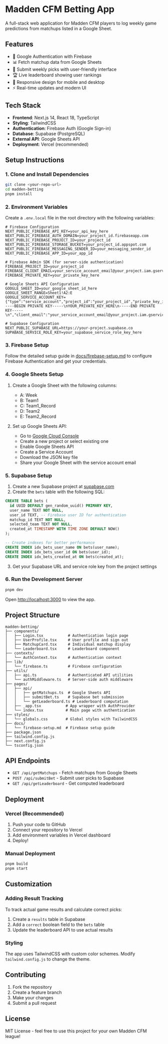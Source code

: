 # Madden CFM Betting App

A full-stack web application for Madden CFM players to log weekly game predictions from matchups listed in a Google Sheet.

## Features

- 🔐 Google Authentication with Firebase
- 📊 Fetch matchup data from Google Sheets
- 🎯 Submit weekly picks with user-friendly interface
- 🏆 Live leaderboard showing user rankings
- 📱 Responsive design for mobile and desktop
- ⚡ Real-time updates and modern UI

## Tech Stack

- **Frontend**: Next.js 14, React 18, TypeScript
- **Styling**: TailwindCSS
- **Authentication**: Firebase Auth (Google Sign-in)
- **Database**: Supabase (PostgreSQL)
- **External API**: Google Sheets API
- **Deployment**: Vercel (recommended)

## Setup Instructions

### 1. Clone and Install Dependencies

```bash
git clone <your-repo-url>
cd madden-betting
pnpm install
```

### 2. Environment Variables

Create a `.env.local` file in the root directory with the following variables:

```env
# Firebase Configuration
NEXT_PUBLIC_FIREBASE_API_KEY=your_api_key_here
NEXT_PUBLIC_FIREBASE_AUTH_DOMAIN=your_project_id.firebaseapp.com
NEXT_PUBLIC_FIREBASE_PROJECT_ID=your_project_id
NEXT_PUBLIC_FIREBASE_STORAGE_BUCKET=your_project_id.appspot.com
NEXT_PUBLIC_FIREBASE_MESSAGING_SENDER_ID=your_messaging_sender_id
NEXT_PUBLIC_FIREBASE_APP_ID=your_app_id

# Firebase Admin SDK (for server-side authentication)
FIREBASE_PROJECT_ID=your_project_id
FIREBASE_CLIENT_EMAIL=your_service_account_email@your_project.iam.gserviceaccount.com
FIREBASE_PRIVATE_KEY=your_private_key_here

# Google Sheets API Configuration
GOOGLE_SHEET_ID=your_google_sheet_id_here
GOOGLE_SHEET_RANGE=Sheet1!A2:E
GOOGLE_SERVICE_ACCOUNT_KEY={"type":"service_account","project_id":"your_project_id","private_key_id":"your_private_key_id","private_key":"-----BEGIN PRIVATE KEY-----\nYOUR_PRIVATE_KEY_HERE\n-----END PRIVATE KEY-----\n","client_email":"your_service_account_email@your_project.iam.gserviceaccount.com","client_id":"your_client_id","auth_uri":"https://accounts.google.com/o/oauth2/auth","token_uri":"https://oauth2.googleapis.com/token","auth_provider_x509_cert_url":"https://www.googleapis.com/oauth2/v1/certs","client_x509_cert_url":"https://www.googleapis.com/robot/v1/metadata/x509/your_service_account_email%40your_project.iam.gserviceaccount.com"}

# Supabase Configuration
NEXT_PUBLIC_SUPABASE_URL=https://your-project.supabase.co
SUPABASE_SERVICE_ROLE_KEY=your_supabase_service_role_key_here
```

### 3. Firebase Setup

Follow the detailed setup guide in [docs/firebase-setup.md](docs/firebase-setup.md) to configure Firebase Authentication and get your credentials.

### 4. Google Sheets Setup

1. Create a Google Sheet with the following columns:
   - A: Week
   - B: Team1
   - C: Team1_Record
   - D: Team2
   - E: Team2_Record

2. Set up Google Sheets API:
   - Go to [Google Cloud Console](https://console.cloud.google.com/)
   - Create a new project or select existing one
   - Enable Google Sheets API
   - Create a Service Account
   - Download the JSON key file
   - Share your Google Sheet with the service account email

### 5. Supabase Setup

1. Create a new Supabase project at [supabase.com](https://supabase.com)
2. Create the `bets` table with the following SQL:

```sql
CREATE TABLE bets (
  id UUID DEFAULT gen_random_uuid() PRIMARY KEY,
  user_name TEXT NOT NULL,
  user_id TEXT, -- Firebase user ID for authentication
  matchup_id TEXT NOT NULL,
  selected_team TEXT NOT NULL,
  created_at TIMESTAMP WITH TIME ZONE DEFAULT NOW()
);

-- Create indexes for better performance
CREATE INDEX idx_bets_user_name ON bets(user_name);
CREATE INDEX idx_bets_user_id ON bets(user_id);
CREATE INDEX idx_bets_created_at ON bets(created_at);
```

3. Get your Supabase URL and service role key from the project settings

### 6. Run the Development Server

```bash
pnpm dev
```

Open [http://localhost:3000](http://localhost:3000) to view the app.

## Project Structure

```
madden-betting/
├── components/
│   ├── Login.tsx           # Authentication login page
│   ├── UserProfile.tsx     # User profile and sign out
│   ├── MatchupCard.tsx     # Individual matchup display
│   └── Leaderboard.tsx     # Leaderboard component
├── contexts/
│   └── AuthContext.tsx     # Authentication context
├── lib/
│   └── firebase.ts         # Firebase configuration
├── utils/
│   ├── api.ts              # Authenticated API utilities
│   └── authMiddleware.ts   # Server-side auth middleware
├── pages/
│   ├── api/
│   │   ├── getMatchups.ts  # Google Sheets API
│   │   ├── submitBet.ts    # Supabase bet submission
│   │   └── getLeaderboard.ts # Leaderboard computation
│   ├── _app.tsx           # App wrapper with AuthProvider
│   └── index.tsx          # Main page with authentication
├── styles/
│   └── globals.css        # Global styles with TailwindCSS
├── docs/
│   └── firebase-setup.md  # Firebase setup guide
├── package.json
├── tailwind.config.js
├── next.config.js
└── tsconfig.json
```

## API Endpoints

- `GET /api/getMatchups` - Fetch matchups from Google Sheets
- `POST /api/submitBet` - Submit user picks to Supabase
- `GET /api/getLeaderboard` - Get computed leaderboard

## Deployment

### Vercel (Recommended)

1. Push your code to GitHub
2. Connect your repository to Vercel
3. Add environment variables in Vercel dashboard
4. Deploy!

### Manual Deployment

```bash
pnpm build
pnpm start
```

## Customization

### Adding Result Tracking

To track actual game results and calculate correct picks:

1. Create a `results` table in Supabase
2. Add a `correct` boolean field to the `bets` table
3. Update the leaderboard API to use actual results

### Styling

The app uses TailwindCSS with custom color schemes. Modify `tailwind.config.js` to change the theme.

## Contributing

1. Fork the repository
2. Create a feature branch
3. Make your changes
4. Submit a pull request

## License

MIT License - feel free to use this project for your own Madden CFM league! 